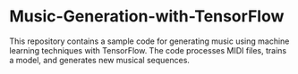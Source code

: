 # Music-Generation-with-TensorFlow
This repository contains a sample code for generating music using machine learning techniques with TensorFlow. The code processes MIDI files, trains a model, and generates new musical sequences.
